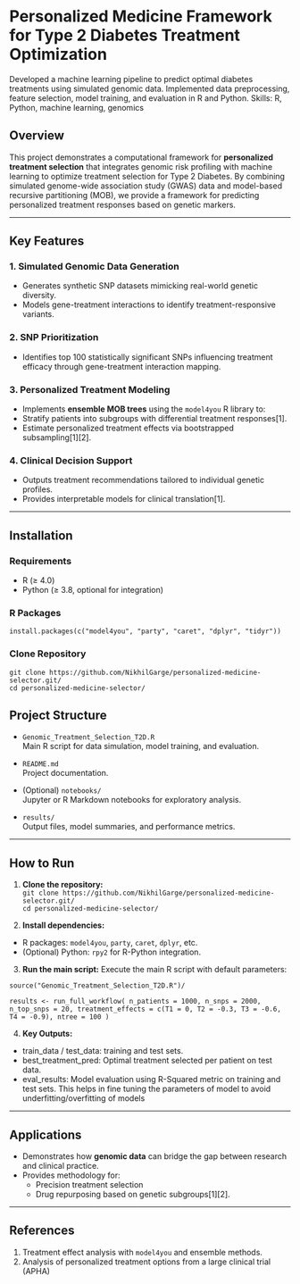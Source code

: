 # Personalized Medicine Framework for Type 2 Diabetes Treatment Optimization
Developed a machine learning pipeline to predict optimal diabetes treatments using simulated genomic data. Implemented data preprocessing, feature selection, model training, and evaluation in R and Python. Skills: R, Python, machine learning, genomics

## Overview

This project demonstrates a computational framework for **personalized treatment selection** that integrates genomic risk profiling with machine learning to optimize treatment selection for Type 2 Diabetes. By combining simulated genome-wide association study (GWAS) data and model-based recursive partitioning (MOB), we provide a framework for predicting personalized treatment responses based on genetic markers.

---

## Key Features  

### 1. **Simulated Genomic Data Generation**  
   - Generates synthetic SNP datasets mimicking real-world genetic diversity.  
   - Models gene-treatment interactions to identify treatment-responsive variants.

### 2. **SNP Prioritization**  
   - Identifies top 100 statistically significant SNPs influencing treatment efficacy through gene-treatment interaction mapping.

### 3. **Personalized Treatment Modeling**  
   - Implements **ensemble MOB trees** using the `model4you` R library to:  
   - Stratify patients into subgroups with differential treatment responses[1].  
   - Estimate personalized treatment effects via bootstrapped subsampling[1][2].

### 4. **Clinical Decision Support**  
   - Outputs treatment recommendations tailored to individual genetic profiles.  
   - Provides interpretable models for clinical translation[1].

---

## Installation  

### Requirements  
- R (≥ 4.0)  
- Python (≥ 3.8, optional for integration)

### R Packages  
`install.packages(c("model4you", "party", "caret", "dplyr", "tidyr"))`

### Clone Repository  
`git clone https://github.com/NikhilGarge/personalized-medicine-selector.git/`  
`cd personalized-medicine-selector/`

## Project Structure

- `Genomic_Treatment_Selection_T2D.R`  
  Main R script for data simulation, model training, and evaluation.

- `README.md`  
  Project documentation.

- (Optional) `notebooks/`  
  Jupyter or R Markdown notebooks for exploratory analysis.

- `results/`  
  Output files, model summaries, and performance metrics.

---

## How to Run

1. **Clone the repository:**  
`git clone https://github.com/NikhilGarge/personalized-medicine-selector.git/`  
`cd personalized-medicine-selector/`

3. **Install dependencies:**  
- R packages: `model4you`, `party`, `caret`, `dplyr`, etc.
- (Optional) Python: `rpy2` for R-Python integration.

3. **Run the main script:**
Execute the main R script with default parameters:  

`source("Genomic_Treatment_Selection_T2D.R")/`

`results <- run_full_workflow(
n_patients = 1000,
n_snps = 2000,
n_top_snps = 20,
treatment_effects = c(T1 = 0, T2 = -0.3, T3 = -0.6, T4 = -0.9),
ntree = 100
)`

4. **Key Outputs:**
- train_data / test_data: training and test sets.
- best_treatment_pred: Optimal treatment selected per patient on test data.
- eval_results: Model evaluation using R-Squared metric on training and test sets. This helps in fine tuning the parameters of model to avoid underfitting/overfitting of models

---

## Applications  
- Demonstrates how **genomic data** can bridge the gap between research and clinical practice.  
- Provides methodology for:  
  - Precision treatment selection 
  - Drug repurposing based on genetic subgroups[1][2].

---

## References  
1. Treatment effect analysis with `model4you` and ensemble methods.
2. Analysis of personalized treatment options from a large clinical trial (APHA)
